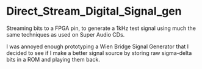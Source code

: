 # Direct_Stream_Digital_Signal_gen

Streaming bits to a FPGA pin, to generate a 1kHz test signal using much the same techniques as used on Super Audio CDs.

I was annoyed enough prototyping a Wien Bridge Signal Generator that I decided to see if I make a
better signal source by storing raw sigma-delta bits in a ROM and playing them back.

